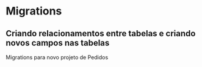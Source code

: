 # Migrations

## Criando relacionamentos entre tabelas e criando novos campos nas tabelas

Migrations para novo projeto de Pedidos
